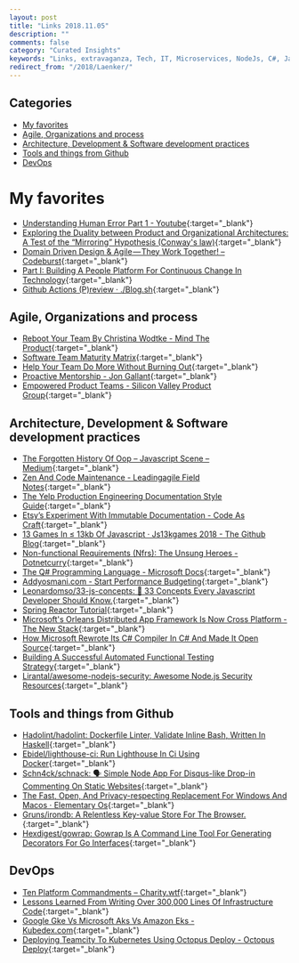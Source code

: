 ```yaml
---
layout: post
title: "Links 2018.11.05"
description: ""
comments: false
category: "Curated Insights"
keywords: "Links, extravaganza, Tech, IT, Microservices, NodeJs, C#, Javascript, Solution architecture"
redirect_from: "/2018/Laenker/"
---
```


## Categories ##
* [My favorites](#favorites)
* [Agile, Organizations and process](#agile)
* [Architecture, Development & Software development practices](#development)
* [Tools and things from Github](#tools)
* [DevOps](#devops)

# My favorites<a name="favorites"></a> #

* [Understanding Human Error Part 1 - Youtube](https://www.youtube.com/watch?v=Fw3SwEXc3PU){:target="_blank"}
* [Exploring the Duality between Product and Organizational Architectures: A Test of the “Mirroring” Hypothesis (Conway's law)](https://www.hbs.edu/faculty/Publication%20Files/08-039_1861e507-1dc1-4602-85b8-90d71559d85b.pdf){:target="_blank"}
* [Domain Driven Design & Agile — They Work Together! – Codeburst](https://codeburst.io/domain-driven-design-agile-they-work-together-329f059923f5){:target="_blank"}
* [Part I: Building A People Platform For Continuous Change In Technology](https://medium.com/directed-discovery/building-a-people-platform-for-continuous-change-in-technology-218fd9ee60c3){:target="_blank"}
* [Github Actions (P)review · ./Blog.sh](https://uppuiu.com/2018/11/02/GitHub-actions-review/){:target="_blank"}

## Agile, Organizations and process<a name="agile"></a> ##

* [Reboot Your Team By Christina Wodtke - Mind The Product](https://www.mindtheproduct.com/2018/07/reboot-your-team-by-christina-wodtke/){:target="_blank"}
* [Software Team Maturity Matrix](https://deanhume.com/software-team-maturity-matrix/){:target="_blank"}
* [Help Your Team Do More Without Burning Out](https://hbr.org/2018/10/help-your-team-do-more-without-burning-out?__s=wakwmyepmhismx8ehtnp){:target="_blank"}
* [Proactive Mentorship - Jon Gallant](https://blog.jongallant.com/2018/10/proactive-mentorship/){:target="_blank"}
* [Empowered Product Teams - Silicon Valley Product Group](https://svpg.com/empowered-product-teams/){:target="_blank"}

## Architecture, Development & Software development practices <a name="development"></a> ##

* [The Forgotten History Of Oop – Javascript Scene – Medium](https://medium.com/javascript-scene/the-forgotten-history-of-oop-88d71b9b2d9f){:target="_blank"}
* [Zen And Code Maintenance - Leadingagile Field Notes](https://www.leadingagile.com/2018/10/zen-and-code-maintenance/){:target="_blank"}
* [The Yelp Production Engineering Documentation Style Guide](https://engineeringblog.yelp.com/2018/10/yelp-production-engineering-documentation-style-guide.html){:target="_blank"}
* [Etsy’s Experiment With Immutable Documentation - Code As Craft](https://codeascraft.com/2018/10/10/etsys-experiment-with-immutable-documentation/){:target="_blank"}
* [13 Games In ≤ 13kb Of Javascript · Js13kgames 2018 - The Github Blog](https://blog.github.com/2018-10-05-js13kgames-highlights-2018/){:target="_blank"}
* [Non-functional Requirements (Nfrs): The Unsung Heroes - Dotnetcurry](https://www.dotnetcurry.com/project-management/1462/non-functional-requirements-nfrs){:target="_blank"}
* [The Q# Programming Language - Microsoft Docs](https://docs.microsoft.com/en-us/quantum/quantum-qr-intro?view=qsharp-preview){:target="_blank"} 
* [Addyosmani.com - Start Performance Budgeting](https://addyosmani.com/blog/performance-budgets/){:target="_blank"}
* [Leonardomso/33-js-concepts: 📜 33 Concepts Every Javascript Developer Should Know.](https://github.com/leonardomso/33-js-concepts#readme){:target="_blank"}
* [Spring Reactor Tutorial](https://stackabuse.com/spring-reactor-tutorial/){:target="_blank"}
* [Microsoft's Orleans Distributed App Framework Is Now Cross Platform - The New Stack](https://thenewstack.io/microsofts-orleans-distributed-app-framework-is-now-cross-platform/){:target="_blank"}
* [How Microsoft Rewrote Its C# Compiler In C# And Made It Open Source](https://medium.com/microsoft-open-source-stories/how-microsoft-rewrote-its-c-compiler-in-c-and-made-it-open-source-4ebed5646f98){:target="_blank"}
* [Building A Successful Automated Functional Testing Strategy](https://www.simform.com/automated-functional-testing/){:target="_blank"}
* [Lirantal/awesome-nodejs-security: Awesome Node.js Security Resources](https://github.com/lirantal/awesome-nodejs-security){:target="_blank"}

## Tools and things from Github <a name="tools"></a> ##

* [Hadolint/hadolint: Dockerfile Linter, Validate Inline Bash, Written In Haskell](https://github.com/hadolint/hadolint){:target="_blank"}
* [Ebidel/lighthouse-ci: Run Lighthouse In Ci Using Docker](https://github.com/ebidel/lighthouse-ci#3-call-lighthouse-ci){:target="_blank"}
* [Schn4ck/schnack: 🗣️ Simple Node App For Disqus-like Drop-in Commenting On Static Websites](https://github.com/schn4ck/schnack){:target="_blank"}
* [The Fast, Open, And Privacy-respecting Replacement For Windows And Macos ⋅ Elementary Os](https://elementary.io/){:target="_blank"}
* [Gruns/irondb: A Relentless Key-value Store For The Browser.](https://github.com/gruns/irondb){:target="_blank"}
* [Hexdigest/gowrap: Gowrap Is A Command Line Tool For Generating Decorators For Go Interfaces](https://github.com/hexdigest/gowrap){:target="_blank"}

## DevOps<a name="devops"></a> ##

* [Ten Platform Commandments – Charity.wtf](https://charity.wtf/2018/10/24/ten-platform-commandments/){:target="_blank"}
* [Lessons Learned From Writing Over 300,000 Lines Of Infrastructure Code](https://www.slideshare.net/brikis98/lessons-learned-from-writing-over-300000-lines-of-infrastructure-code-120597849){:target="_blank"}
* [Google Gke Vs Microsoft Aks Vs Amazon Eks - Kubedex.com](https://kubedex.com/google-gke-vs-microsoft-aks-vs-amazon-eks/){:target="_blank"}
* [Deploying Teamcity To Kubernetes Using Octopus Deploy - Octopus Deploy](https://octopus.com/blog/deploying-teamcity-to-kubernetes){:target="_blank"}
